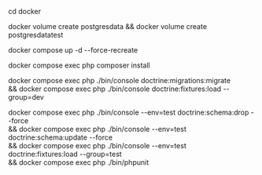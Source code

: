 cd docker

docker volume create postgresdata && docker volume create postgresdatatest

docker compose up -d --force-recreate

docker compose exec php composer install

docker compose exec php ./bin/console doctrine:migrations:migrate \
&& docker compose exec php ./bin/console doctrine:fixtures:load --group=dev


docker compose exec php ./bin/console --env=test doctrine:schema:drop --force \
&& docker compose exec php ./bin/console --env=test doctrine:schema:update --force \
&& docker compose exec php ./bin/console --env=test doctrine:fixtures:load --group=test \
&& docker compose exec php ./bin/phpunit

